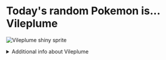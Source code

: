 # Today's random Pokemon is... Vileplume

![Vileplume shiny sprite](https://raw.githubusercontent.com/PokeAPI/sprites/master/sprites/pokemon/shiny/45.png)

<details>
<summary>Additional info about Vileplume</summary>

| srpite type | image |
|------|------|
| back_default | ![Vileplume back_default sprite](https://raw.githubusercontent.com/PokeAPI/sprites/master/sprites/pokemon/back/45.png) |
| back_female | ![Vileplume back_female sprite](https://raw.githubusercontent.com/PokeAPI/sprites/master/sprites/pokemon/back/female/45.png) |
| back_shiny | ![Vileplume back_shiny sprite](https://raw.githubusercontent.com/PokeAPI/sprites/master/sprites/pokemon/back/shiny/45.png) |
| back_shiny_female | ![Vileplume back_shiny_female sprite](https://raw.githubusercontent.com/PokeAPI/sprites/master/sprites/pokemon/back/shiny/female/45.png) |
| front_default | ![Vileplume front_default sprite](https://raw.githubusercontent.com/PokeAPI/sprites/master/sprites/pokemon/45.png) |
| front_female | ![Vileplume front_female sprite](https://raw.githubusercontent.com/PokeAPI/sprites/master/sprites/pokemon/female/45.png) |
| front_shiny_female | ![Vileplume front_shiny_female sprite](https://raw.githubusercontent.com/PokeAPI/sprites/master/sprites/pokemon/shiny/female/45.png) | </details>